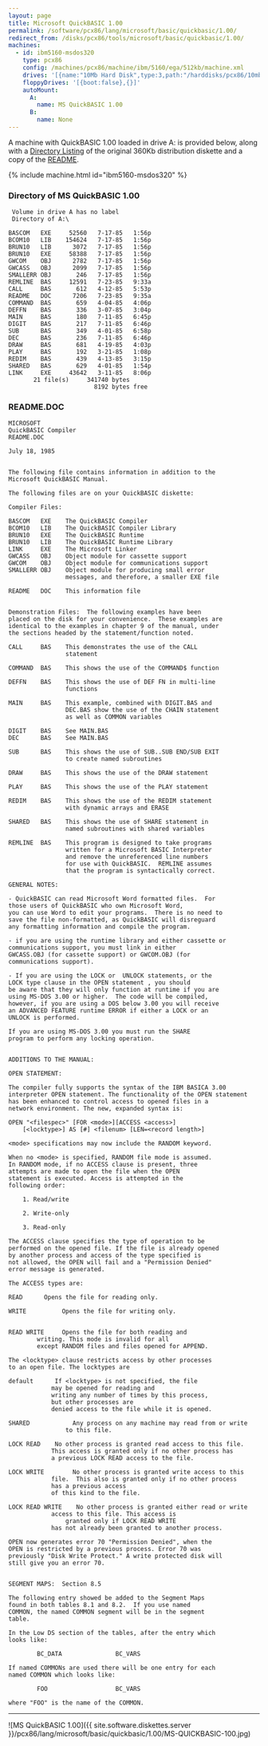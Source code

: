 ```yaml
---
layout: page
title: Microsoft QuickBASIC 1.00
permalink: /software/pcx86/lang/microsoft/basic/quickbasic/1.00/
redirect_from: /disks/pcx86/tools/microsoft/basic/quickbasic/1.00/
machines:
  - id: ibm5160-msdos320
    type: pcx86
    config: /machines/pcx86/machine/ibm/5160/ega/512kb/machine.xml
    drives: '[{name:"10Mb Hard Disk",type:3,path:"/harddisks/pcx86/10mb/MSDOS320-C400.json"}]'
    floppyDrives: '[{boot:false},{}]'
    autoMount:
      A:
        name: MS QuickBASIC 1.00
      B:
        name: None
---
```


A machine with QuickBASIC 1.00 loaded in drive A: is provided below, along with a
[Directory Listing](#directory-of-ms-quickbasic-100) of the original 360Kb distribution diskette
and a copy of the [README](#readmedoc).

{% include machine.html id="ibm5160-msdos320" %}

### Directory of MS QuickBASIC 1.00

     Volume in drive A has no label
     Directory of A:\

    BASCOM   EXE     52560   7-17-85   1:56p
    BCOM10   LIB    154624   7-17-85   1:56p
    BRUN10   LIB      3072   7-17-85   1:56p
    BRUN10   EXE     58388   7-17-85   1:56p
    GWCOM    OBJ      2782   7-17-85   1:56p
    GWCASS   OBJ      2099   7-17-85   1:56p
    SMALLERR OBJ       246   7-17-85   1:56p
    REMLINE  BAS     12591   7-23-85   9:33a
    CALL     BAS       612   4-12-85   5:53p
    README   DOC      7206   7-23-85   9:35a
    COMMAND  BAS       659   4-04-85   4:06p
    DEFFN    BAS       336   3-07-85   3:04p
    MAIN     BAS       180   7-11-85   6:45p
    DIGIT    BAS       217   7-11-85   6:46p
    SUB      BAS       349   4-01-85   6:58p
    DEC      BAS       236   7-11-85   6:46p
    DRAW     BAS       681   4-19-85   4:03p
    PLAY     BAS       192   3-21-85   1:08p
    REDIM    BAS       439   4-13-85   3:15p
    SHARED   BAS       629   4-01-85   1:54p
    LINK     EXE     43642   3-11-85   8:06p
           21 file(s)     341740 bytes
                            8192 bytes free

### README.DOC

    MICROSOFT
    QuickBASIC Compiler
    README.DOC

    July 18, 1985


    The following file contains information in addition to the
    Microsoft QuickBASIC Manual.

    The following files are on your QuickBASIC diskette:

    Compiler Files:

    BASCOM   EXE    The QuickBASIC Compiler
    BCOM10   LIB    The QuickBASIC Compiler Library
    BRUN10   EXE    The QuickBASIC Runtime
    BRUN10   LIB    The QuickBASIC Runtime Library
    LINK     EXE    The Microsoft Linker
    GWCASS   OBJ    Object module for cassette support
    GWCOM    OBJ    Object module for communications support
    SMALLERR OBJ    Object module for producing small error
                    messages, and therefore, a smaller EXE file

    README   DOC    This information file


    Demonstration Files:  The following examples have been
    placed on the disk for your convenience.  These examples are
    identical to the examples in chapter 9 of the manual, under
    the sections headed by the statement/function noted.

    CALL     BAS    This demonstrates the use of the CALL
                    statement

    COMMAND  BAS    This shows the use of the COMMAND$ function

    DEFFN    BAS    This shows the use of DEF FN in multi-line
                    functions

    MAIN     BAS    This example, combined with DIGIT.BAS and
                    DEC.BAS show the use of the CHAIN statement
                    as well as COMMON variables

    DIGIT    BAS    See MAIN.BAS
    DEC      BAS    See MAIN.BAS

    SUB      BAS    This shows the use of SUB..SUB END/SUB EXIT
                    to create named subroutines

    DRAW     BAS    This shows the use of the DRAW statement

    PLAY     BAS    This shows the use of the PLAY statement

    REDIM    BAS    This shows the use of the REDIM statement
                    with dynamic arrays and ERASE

    SHARED   BAS    This shows the use of SHARE statement in
                    named subroutines with shared variables

    REMLINE  BAS    This program is designed to take programs
                    written for a Microsoft BASIC Interpreter
                    and remove the unreferenced line numbers
                    for use with QuickBASIC.  REMLINE assumes
                    that the program is syntactically correct.

    GENERAL NOTES:

    - QuickBASIC can read Microsoft Word formatted files.  For
    those users of QuickBASIC who own Microsoft Word,
    you can use Word to edit your programs.  There is no need to
    save the file non-formatted, as QuickBASIC will disreguard
    any formatting information and compile the program.

    - if you are using the runtime library and either cassette or
    communications support, you must link in either
    GWCASS.OBJ (for cassette support) or GWCOM.OBJ (for
    communications support).

    - If you are using the LOCK or  UNLOCK statements, or the
    LOCK type clause in the OPEN statement , you should
    be aware that they will only function at runtime if you are
    using MS-DOS 3.00 or higher.  The code will be compiled,
    however, if you are using a DOS below 3.00 you will receive
    an ADVANCED FEATURE runtime ERROR if either a LOCK or an
    UNLOCK is performed.

    If you are using MS-DOS 3.00 you must run the SHARE
    program to perform any locking operation.


    ADDITIONS TO THE MANUAL:

    OPEN STATEMENT:

    The compiler fully supports the syntax of the IBM BASICA 3.00
    interpreter OPEN statement. The functionality of the OPEN statement
    has been enhanced to control access to opened files in a
    network environment. The new, expanded syntax is:

    OPEN "<filespec>" [FOR <mode>][ACCESS <access>]
        [<locktype>] AS [#] <filenum> [LEN=<record length>]

    <mode> specifications may now include the RANDOM keyword.

    When no <mode> is specified, RANDOM file mode is assumed.
    In RANDOM mode, if no ACCESS clause is present, three
    attempts are made to open the file when the OPEN
    statement is executed. Access is attempted in the
    following order:

        1. Read/write

        2. Write-only

        3. Read-only

    The ACCESS clause specifies the type of operation to be
    performed on the opened file. If the file is already opened
    by another process and access of the type specified is
    not allowed, the OPEN will fail and a "Permission Denied"
    error message is generated.

    The ACCESS types are:

    READ      Opens the file for reading only.

    WRITE          Opens the file for writing only.


    READ WRITE     Opens the file for both reading and
            writing. This mode is invalid for all
            except RANDOM files and files opened for APPEND.

    The <locktype> clause restricts access by other processes
    to an open file. The locktypes are

    default      If <locktype> is not specified, the file
                may be opened for reading and
                writing any number of times by this process,
                but other processes are
                denied access to the file while it is opened.

    SHARED            Any process on any machine may read from or write
                    to this file.

    LOCK READ    No other process is granted read access to this file.
                This access is granted only if no other process has
                a previous LOCK READ access to the file.

    LOCK WRITE        No other process is granted write access to this
                file.  This also is granted only if no other process
                has a previous access
                of this kind to the file.

    LOCK READ WRITE    No other process is granted either read or write
                access to this file. This access is
                    granted only if LOCK READ WRITE
                has not already been granted to another process.

    OPEN now generates error 70 "Permission Denied", when the
    OPEN is restricted by a previous process. Error 70 was
    previously "Disk Write Protect." A write protected disk will
    still give you an error 70.


    SEGMENT MAPS:  Section 8.5

    The following entry showed be added to the Segment Maps
    found in both tables 8.1 and 8.2.  If you use named
    COMMON, the named COMMON segment will be in the segment
    table.

    In the Low DS section of the tables, after the entry which
    looks like:

            BC_DATA               BC_VARS

    If named COMMONs are used there will be one entry for each
    named COMMON which looks like:

            FOO                   BC_VARS

    where "FOO" is the name of the COMMON.

---

![MS QuickBASIC 1.00]({{ site.software.diskettes.server }}/pcx86/lang/microsoft/basic/quickbasic/1.00/MS-QUICKBASIC-100.jpg)
